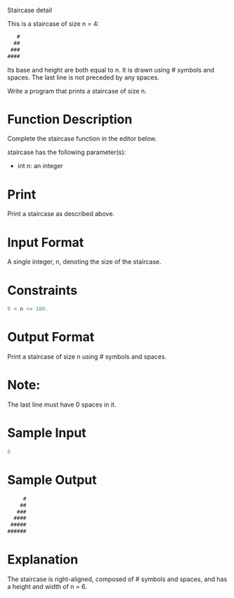 Staircase detail

This is a staircase of size n = 4:

```js
   #
  ##
 ###
####
```

Its base and height are both equal to n. It is drawn using # symbols and spaces. The last line is not preceded by any spaces.

Write a program that prints a staircase of size n.

# Function Description

Complete the staircase function in the editor below.

staircase has the following parameter(s):

- int n: an integer
# Print

Print a staircase as described above.

# Input Format

A single integer, n, denoting the size of the staircase.

# Constraints

```js
0 < n <= 100.
```

# Output Format

Print a staircase of size n using # symbols and spaces.

# Note:
The last line must have 0 spaces in it.

# Sample Input

```js
6 
```

# Sample Output

```js
     #
    ##
   ###
  ####
 #####
######
```

# Explanation

The staircase is right-aligned, composed of # symbols and spaces, and has a height and width of n = 6.